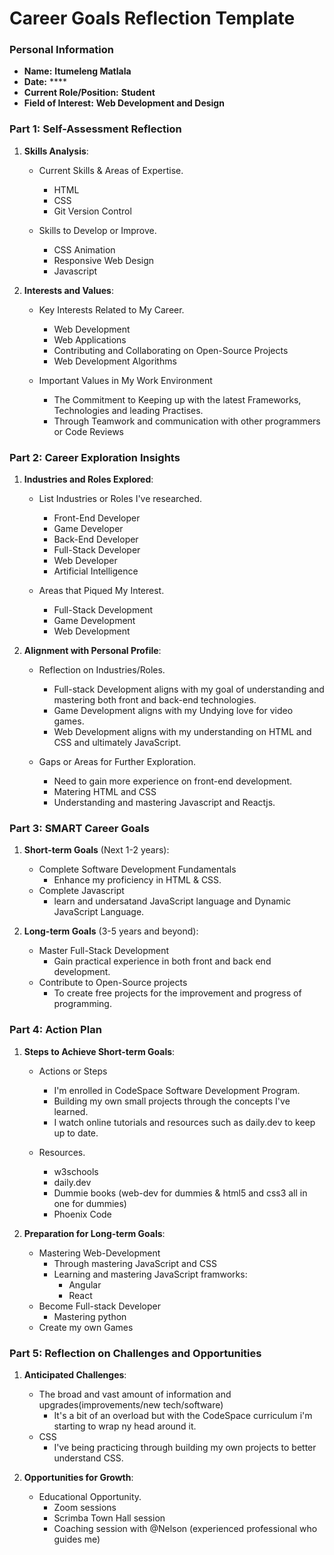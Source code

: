 
# Career Goals Reflection Template




### Personal Information

- **Name:** **Itumeleng Matlala**
- **Date:** ****
- **Current Role/Position:** **Student**
- **Field of Interest:** **Web Development and Design**


### Part 1: Self-Assessment Reflection

1. **Skills Analysis**:
    
    - Current Skills & Areas of Expertise.
        - HTML
        - CSS
        - Git Version Control

    - Skills to Develop or Improve.
        - CSS Animation
        - Responsive Web Design
        - Javascript

2. **Interests and Values**:
    
    - Key Interests Related to My Career.
        - Web Development
        - Web Applications
        - Contributing and Collaborating on Open-Source Projects
        - Web Development Algorithms

    - Important Values in My Work Environment
        - The Commitment to Keeping up with the latest Frameworks, Technologies and  leading Practises.
        - Through Teamwork and communication with other programmers or Code Reviews 


### Part 2: Career Exploration Insights

1. **Industries and Roles Explored**:
    
    - List Industries or Roles I've researched.
        - Front-End Developer
        - Game Developer
        - Back-End Developer
        - Full-Stack Developer
        - Web Developer
        - Artificial Intelligence

    - Areas that Piqued My Interest.
        - Full-Stack Development
        - Game Development
        - Web Development    

2. **Alignment with Personal Profile**:
    
    - Reflection on Industries/Roles.
        - Full-stack Development aligns with my goal of understanding and mastering both front and back-end technologies.
        - Game Development aligns with my Undying love for video games.
        - Web Development aligns with my understanding on HTML and CSS and ultimately JavaScript.

    - Gaps or Areas for Further Exploration.
        - Need to gain more experience on front-end development.
        - Matering HTML and CSS
        - Understanding and mastering Javascript and Reactjs.


### Part 3: SMART Career Goals

1. **Short-term Goals** (Next 1-2 years):
    
    - Complete Software Development Fundamentals
        - Enhance my proficiency in HTML & CSS.
    - Complete Javascript
        - learn and undersatand JavaScript language and Dynamic JavaScript Language.    

2. **Long-term Goals** (3-5 years and beyond):
    
    - Master Full-Stack Development
        - Gain practical experience in both front and back end development.
    - Contribute to Open-Source projects
        - To create free projects for the improvement and progress of programming.     


### Part 4: Action Plan

1. **Steps to Achieve Short-term Goals**:
    
    - Actions or Steps
        - I'm enrolled in CodeSpace Software Development Program.
        - Building my own small projects through the concepts I've learned.
        - I watch online tutorials and resources such as daily.dev to keep up to date.

    - Resources.
        - w3schools
        - daily.dev
        - Dummie books (web-dev for dummies & html5 and css3 all in one for dummies)
        - Phoenix Code

2. **Preparation for Long-term Goals**:
    
    - Mastering Web-Development
        - Through mastering JavaScript and CSS 
        - Learning and mastering JavaScript framworks:
             - Angular
             - React
    - Become Full-stack Developer
        - Mastering python 
    - Create my own Games                                                     


### Part 5: Reflection on Challenges and Opportunities

1. **Anticipated Challenges**:
    
    - The broad and vast amount of information and upgrades(improvements/new tech/software)
        - It's a bit of an overload but with the CodeSpace curriculum i'm starting to wrap ny head around it.
    - CSS 
        - I've being practicing through building my own projects to better understand CSS.        

2. **Opportunities for Growth**:
    
    - Educational Opportunity.
        - Zoom sessions
        - Scrimba Town Hall session
        - Coaching session with @Nelson (experienced professional who guides me)



